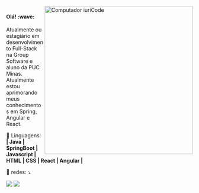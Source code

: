 <img src="https://raw.githubusercontent.com/MicaelliMedeiros/micaellimedeiros/master/image/computer-illustration.png" min-width="400px" max-width="400px" width="400px" align="right" alt="Computador iuriCode">

<p align="left"> 
  <h4> Olá! :wave: </h4>
  Atualmente ou estagiário em desenvolvimento Full-Stack na Group Software e aluno da PUC Minas.<br>
  Atualmente estou aprimorando meus conhecimentos em Spring, Angular e React.
</p>

<p align="left">
  🦄 Linguagens: <strong> | Java | SpringBoot | Javascript | HTML | CSS | React | Angular |</strong>
</p>

<p align="left">
  💌 redes: ⤵️
</p>

<p align="left">
  <a href="#" alt="Gmail">
  <img src="https://img.shields.io/badge/-Gmail-FF0000?style=flat-square&labelColor=FF0000&logo=gmail&logoColor=white&link=LINK-DO-SEU-EMAIL" /></a>

  <a href="#" alt="Linkedin">
  <img src="https://img.shields.io/badge/-Linkedin-0e76a8?style=flat-square&logo=Linkedin&logoColor=white&link=https://www.linkedin.com/in/tulio-barros-palacine-a7550813a/" /></a>

</p>  
